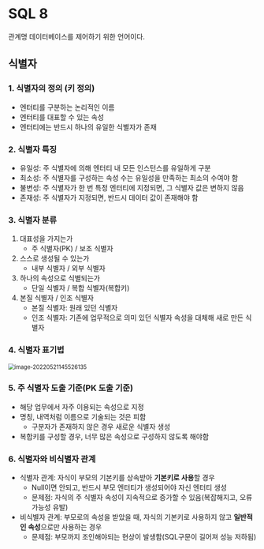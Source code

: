 # SQL 8

관계명 데이터베이스를 제어하기 위한 언어이다.

## 식별자

### 1. 식별자의 정의 (키 정의)

- 엔터티를 구분하는 논리적인 이름
- 엔터티를 대표할 수 있는 속성
- 엔터티에는 반드시 하나의 유일한 식별자가 존재

### 2. 식별자 특징 

- 유일성: 주 식별자에 의해 엔터티 내 모든 인스턴스를 유일하게 구분
- 최소성: 주 식별자를 구성하는 속성 수는 유일성을 만족하는 최소의 수여야 함
- 불변성: 주 식별자가 한 번 특정 엔터티에 지정되면, 그 식별자 값은 변하지 않음
- 존재성: 주 식별자가 지정되면, 반드시 데이터 값이 존재해야 함

### 3. 식별자 분류

1. 대표성을 가지는가
   - 주 식별자(PK) / 보조 식별자
2. 스스로 생성될 수 있는가
   - 내부 식별자 / 외부 식별자
3. 하나의 속성으로 식별되는가
   - 단일 식별자 / 복합 식별자(복합키)
4. 본질 식별자 / 인조 식별자
   - 본질 식별자: 원래 있던 식별자
   - 인조 식별자: 기존에 업무적으로 의미 있던 식별자 속성을 대체해 새로 만든 식별자

### 4. 식별자 표기법

<img src="C:\Users\hasun\AppData\Roaming\Typora\typora-user-images\image-20220521145526135.png" alt="image-20220521145526135" style="zoom:80%;" />

### 5. 주 식별자 도출 기준(PK 도출 기준)

- 해당 업무에서 자주 이용되는 속성으로 지정
- 명칭, 내역처럼 이름으로 기술되는 것은 피함
  - 구분자가 존재하지 않은 경우 새로운 식별자 생성
- 복합키를 구성할 경우, 너무 많은 속성으로 구성하지 않도록 해야함

### 6. 식별자와 비식별자 관계

- 식별자 관계: 자식이 부모의 기본키를 상속받아 **기본키로 사용**할 경우
  - Null이면 안되고, 반드시 부모 엔터티가 생성되어야 자신 엔터티 생성
  - 문제점: 자식의 주 식별자 속성이 지속적으로 증가할 수 있음(복잡해지고, 오류 가능성 유발)
- 비식별자 관계: 부모로의 속성을 받았을 때, 자식의 기본키로 사용하지 않고 **일반적인 속성**으로만 사용하는 경우
  - 문제점: 부모까지 조인해야되는 현상이 발생함(SQL구문이 길어져 성능 저하됨)